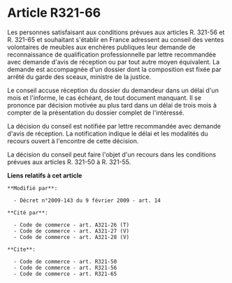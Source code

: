 # Article R321-66

Les personnes satisfaisant aux conditions prévues aux articles R. 321-56 et R. 321-65 et souhaitant s'établir en France
adressent au conseil des ventes volontaires de meubles aux enchères publiques leur demande de reconnaissance de qualification
professionnelle par lettre recommandée avec demande d'avis de réception ou par tout autre moyen équivalent. La demande est
accompagnée d'un dossier dont la composition est fixée par arrêté du garde des sceaux, ministre de la justice. 

Le conseil accuse réception du dossier du demandeur dans un délai d'un mois et l'informe, le cas échéant, de tout document
manquant. Il se prononce par décision motivée au plus tard dans un délai de trois mois à compter de la présentation du
dossier complet de l'intéressé. 

La décision du conseil est notifiée par lettre recommandée avec demande d'avis de réception. La notification indique le délai
et les modalités du recours ouvert à l'encontre de cette décision. 

La décision du conseil peut faire l'objet d'un recours dans les conditions prévues aux articles R. 321-50 à R. 321-55.

**Liens relatifs à cet article**

	**Modifié par**:

	  - Décret n°2009-143 du 9 février 2009 - art. 14

	**Cité par**:

	  - Code de commerce - art. A321-26 (T)
	  - Code de commerce - art. A321-27 (V)
	  - Code de commerce - art. A321-28 (V)

	**Cite**:

	  - Code de commerce - art. R321-50
	  - Code de commerce - art. R321-56
	  - Code de commerce - art. R321-65
